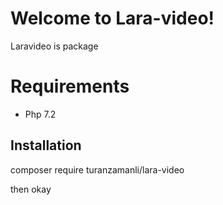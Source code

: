 # Welcome to Lara-video!

Laravideo is package

# Requirements

 - Php 7.2

## Installation

 composer require turanzamanli/lara-video


then
 okay
